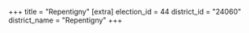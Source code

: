 +++
title = "Repentigny"
[extra]
election_id = 44
district_id = "24060"
district_name = "Repentigny"
+++
